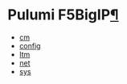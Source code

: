 <div class="section" id="pulumi-f5bigip">
<h1>Pulumi F5BigIP<a class="headerlink" href="#pulumi-f5bigip" title="Permalink to this headline">¶</a></h1>
<div class="toctree-wrapper compound">
<ul>
<li class="toctree-l1"><a class="reference internal" href="cm/">cm</a></li>
<li class="toctree-l1"><a class="reference internal" href="config/">config</a></li>
<li class="toctree-l1"><a class="reference internal" href="ltm/">ltm</a></li>
<li class="toctree-l1"><a class="reference internal" href="net/">net</a></li>
<li class="toctree-l1"><a class="reference internal" href="sys/">sys</a></li>
</ul>
</div>
</div>
